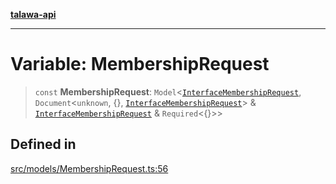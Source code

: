 [**talawa-api**](../../../README.md)

***

# Variable: MembershipRequest

> `const` **MembershipRequest**: `Model`\<[`InterfaceMembershipRequest`](../interfaces/InterfaceMembershipRequest.md), `Document`\<`unknown`, \{\}, [`InterfaceMembershipRequest`](../interfaces/InterfaceMembershipRequest.md)\> & [`InterfaceMembershipRequest`](../interfaces/InterfaceMembershipRequest.md) & `Required`\<\{\}\>\>

## Defined in

[src/models/MembershipRequest.ts:56](https://github.com/Suyash878/talawa-api/blob/f376d03c37e9acd046e7cc983947432c95f74442/src/models/MembershipRequest.ts#L56)
